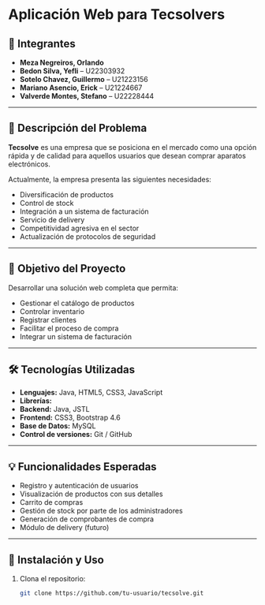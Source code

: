 # Aplicación Web para Tecsolvers

## 👥 Integrantes

- **Meza Negreiros, Orlando**
- **Bedon Silva, Yefli** – U22303932 
- **Sotelo Chavez, Guillermo** – U21223156  
- **Mariano Asencio, Erick** – U21224667   
- **Valverde Montes, Stefano** – U22228444 

---

## 🧩 Descripción del Problema

**Tecsolve** es una empresa que se posiciona en el mercado como una opción rápida y de calidad para aquellos usuarios que desean comprar aparatos electrónicos.

Actualmente, la empresa presenta las siguientes necesidades:

- Diversificación de productos  
- Control de stock  
- Integración a un sistema de facturación  
- Servicio de delivery  
- Competitividad agresiva en el sector  
- Actualización de protocolos de seguridad  

---

## 🎯 Objetivo del Proyecto

Desarrollar una solución web completa que permita:

- Gestionar el catálogo de productos  
- Controlar inventario  
- Registrar clientes  
- Facilitar el proceso de compra  
- Integrar un sistema de facturación  

---

## 🛠️ Tecnologías Utilizadas

- **Lenguajes:** Java, HTML5, CSS3, JavaScript  
- **Librerías:**  
- **Backend:** Java, JSTL  
- **Frontend:** CSS3, Bootstrap 4.6  
- **Base de Datos:** MySQL  
- **Control de versiones:** Git / GitHub  

---

## 💡 Funcionalidades Esperadas

- Registro y autenticación de usuarios  
- Visualización de productos con sus detalles  
- Carrito de compras  
- Gestión de stock por parte de los administradores  
- Generación de comprobantes de compra  
- Módulo de delivery (futuro)  

---

## 🚀 Instalación y Uso

1. Clona el repositorio:  
   ```bash
   git clone https://github.com/tu-usuario/tecsolve.git
